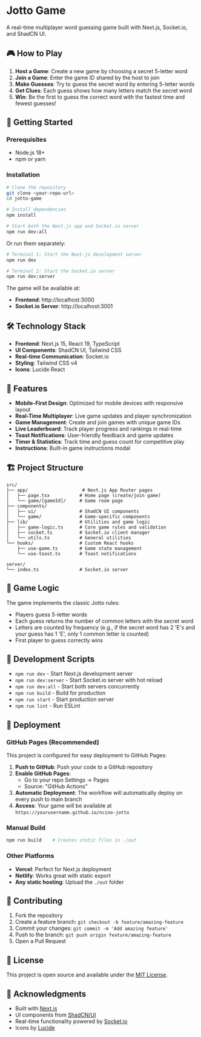 # Jotto Game

A real-time multiplayer word guessing game built with Next.js, Socket.io, and ShadCN UI.

## 🎮 How to Play

1. **Host a Game**: Create a new game by choosing a secret 5-letter word
2. **Join a Game**: Enter the game ID shared by the host to join
3. **Make Guesses**: Try to guess the secret word by entering 5-letter words
4. **Get Clues**: Each guess shows how many letters match the secret word
5. **Win**: Be the first to guess the correct word with the fastest time and fewest guesses!

## 🚀 Getting Started

### Prerequisites

- Node.js 18+ 
- npm or yarn

### Installation

```bash
# Clone the repository
git clone <your-repo-url>
cd jotto-game

# Install dependencies
npm install

# Start both the Next.js app and Socket.io server
npm run dev:all
```

Or run them separately:

```bash
# Terminal 1: Start the Next.js development server
npm run dev

# Terminal 2: Start the Socket.io server
npm run dev:server
```

The game will be available at:
- **Frontend**: http://localhost:3000
- **Socket.io Server**: http://localhost:3001

## 🛠 Technology Stack

- **Frontend**: Next.js 15, React 19, TypeScript
- **UI Components**: ShadCN UI, Tailwind CSS
- **Real-time Communication**: Socket.io
- **Styling**: Tailwind CSS v4
- **Icons**: Lucide React

## 📱 Features

- **Mobile-First Design**: Optimized for mobile devices with responsive layout
- **Real-Time Multiplayer**: Live game updates and player synchronization
- **Game Management**: Create and join games with unique game IDs
- **Live Leaderboard**: Track player progress and rankings in real-time
- **Toast Notifications**: User-friendly feedback and game updates
- **Timer & Statistics**: Track time and guess count for competitive play
- **Instructions**: Built-in game instructions modal

## 🏗 Project Structure

```
src/
├── app/                    # Next.js App Router pages
│   ├── page.tsx           # Home page (create/join game)
│   └── game/[gameId]/     # Game room page
├── components/            
│   ├── ui/                # ShadCN UI components
│   └── game/              # Game-specific components
├── lib/                   # Utilities and game logic
│   ├── game-logic.ts      # Core game rules and validation
│   ├── socket.ts          # Socket.io client manager
│   └── utils.ts           # General utilities
└── hooks/                 # Custom React hooks
    ├── use-game.ts        # Game state management
    └── use-toast.ts       # Toast notifications

server/
└── index.ts               # Socket.io server
```

## 🎯 Game Logic

The game implements the classic Jotto rules:
- Players guess 5-letter words
- Each guess returns the number of common letters with the secret word
- Letters are counted by frequency (e.g., if the secret word has 2 'E's and your guess has 1 'E', only 1 common letter is counted)
- First player to guess correctly wins

## 🔧 Development Scripts

- `npm run dev` - Start Next.js development server
- `npm run dev:server` - Start Socket.io server with hot reload  
- `npm run dev:all` - Start both servers concurrently
- `npm run build` - Build for production
- `npm run start` - Start production server
- `npm run lint` - Run ESLint

## 🚀 Deployment

### GitHub Pages (Recommended)
This project is configured for easy deployment to GitHub Pages:

1. **Push to GitHub**: Push your code to a GitHub repository
2. **Enable GitHub Pages**: 
   - Go to your repo Settings → Pages
   - Source: "GitHub Actions"  
3. **Automatic Deployment**: The workflow will automatically deploy on every push to main branch
4. **Access**: Your game will be available at `https://yourusername.github.io/ncino-jotto`

### Manual Build
```bash
npm run build    # Creates static files in ./out
```

### Other Platforms
- **Vercel**: Perfect for Next.js deployment
- **Netlify**: Works great with static export
- **Any static hosting**: Upload the `./out` folder

## 🤝 Contributing

1. Fork the repository
2. Create a feature branch: `git checkout -b feature/amazing-feature`
3. Commit your changes: `git commit -m 'Add amazing feature'`
4. Push to the branch: `git push origin feature/amazing-feature`
5. Open a Pull Request

## 📄 License

This project is open source and available under the [MIT License](LICENSE).

## 🎉 Acknowledgments

- Built with [Next.js](https://nextjs.org/)
- UI components from [ShadCN/UI](https://ui.shadcn.com/)
- Real-time functionality powered by [Socket.io](https://socket.io/)
- Icons by [Lucide](https://lucide.dev/)
